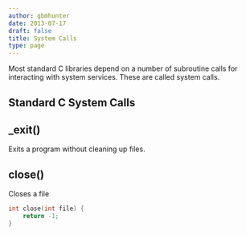 ```yaml
---
author: gbmhunter
date: 2013-07-17
draft: false
title: System Calls
type: page
---
```


Most standard C libraries depend on a number of subroutine calls for interacting with system services. These are called system calls.

## Standard C System Calls

## _exit()

Exits a program without cleaning up files.


## close()

Closes a file

```c    
int close(int file) {
    return -1;
}
```







